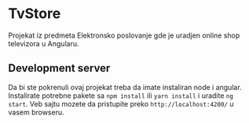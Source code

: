 # TvStore

Projekat iz predmeta Elektronsko poslovanje gde je uradjen online shop televizora u Angularu.

## Development server

Da bi ste pokrenuli ovaj projekat treba da imate instaliran node i angular. Instalirate potrebne pakete sa `npm install` ili `yarn install` i uradite `ng start`. Veb sajtu mozete da pristupite preko `http://localhost:4200/` u vasem browseru.

